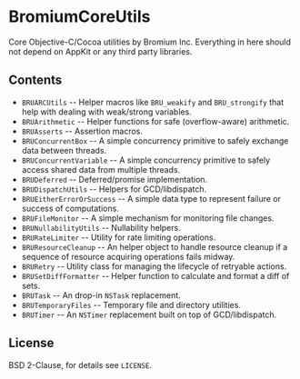 # BromiumCoreUtils

Core Objective-C/Cocoa utilities by Bromium Inc. Everything in here should not
depend on AppKit or any third party libraries.

## Contents

 - `BRUARCUtils` --  Helper macros like `BRU_weakify` and `BRU_strongify` that help with dealing with weak/strong variables.
 - `BRUArithmetic` --  Helper functions for safe (overflow-aware) arithmetic.
 - `BRUAsserts` --  Assertion macros.
 - `BRUConcurrentBox` --  A simple concurrency primitive to safely exchange data between threads.
 - `BRUConcurrentVariable` --  A simple concurrency primitive to safely access shared data from multiple threads.
 - `BRUDeferred` --  Deferred/promise implementation.
 - `BRUDispatchUtils` --  Helpers for GCD/libdispatch.
 - `BRUEitherErrorOrSuccess` --  A simple data type to represent failure or success of computations.
 - `BRUFileMonitor` -- A simple mechanism for monitoring file changes.
 - `BRUNullabilityUtils` --  Nullability helpers.
 - `BRURateLimiter` -- Utility for rate limiting operations.
 - `BRUResourceCleanup` --  An helper object to handle resource cleanup if a sequence of resource acquiring operations fails midway.
 - `BRURetry` -- Utility class for managing the lifecycle of retryable actions.
 - `BRUSetDiffFormatter` --  Helper function to calculate and format a diff of sets.
 - `BRUTask` --  An drop-in `NSTask` replacement.
 - `BRUTemporaryFiles` --  Temporary file and directory utilities.
 - `BRUTimer` --  An `NSTimer` replacement built on top of GCD/libdispatch.

## License

BSD 2-Clause, for details see `LICENSE`.
